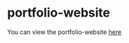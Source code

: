 # portfolio-website
You can view the portfolio-website [here](https://portfolio-siddhant-kulkarnis-projects.vercel.app/)
